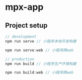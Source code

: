 # mpx-app

## Project setup

```javascript
// development
npm run serve // 小程序本地开发构建

npm run serve:web // 小程序跨web

// production
npm run build // 小程序生产环境构建

npm run build:web // 小程序跨web
```
